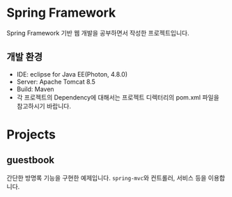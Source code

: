 # Spring Framework

Spring Framework 기반 웹 개발을 공부하면서 작성한 프로젝트입니다.

## 개발 환경

* IDE: eclipse for Java EE(Photon, 4.8.0)
* Server: Apache Tomcat 8.5
* Build: Maven
* 각 프로젝트의 Dependency에 대해서는 프로젝트 디렉터리의 pom.xml 파일을 참고하시기 바랍니다.


# Projects

## guestbook

간단한 방명록 기능을 구현한 예제입니다. `spring-mvc`와 컨트롤러, 서비스 등을 이용합니다.